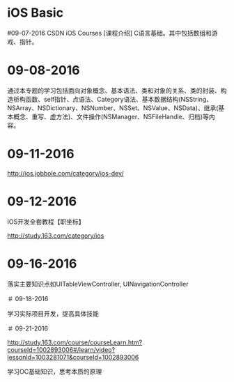# iOS Basic


#09-07-2016
CSDN iOS Courses [课程介绍] 
C语言基础。其中包括数组和游戏、指针。

# 09-08-2016
通过本专题的学习包括面向对象概念、基本语法、类和对象的关系、类的封装、构造析构函数、self指针、点语法、Category语法、基本数据结构(NSString、NSArray、NSDictionary、NSNumber、NSSet、NSValue、NSData)、继承(基本概念、重写、虚方法)、文件操作(NSManager、NSFileHandle、归档)等内容。

# 09-11-2016

http://ios.jobbole.com/category/ios-dev/

# 09-12-2016 

IOS开发全套教程【职坐标】

http://study.163.com/category/ios

# 09-16-2016 

落实主要知识点如UITableViewController, UINavigationController

＃ 09-18-2016 

学习实际项目开发，提高具体技能

＃ 09-21-2016 

http://study.163.com/course/courseLearn.htm?courseId=1002893006#/learn/video?lessonId=1003281071&courseId=1002893006

学习OC基础知识，思考本质的原理
